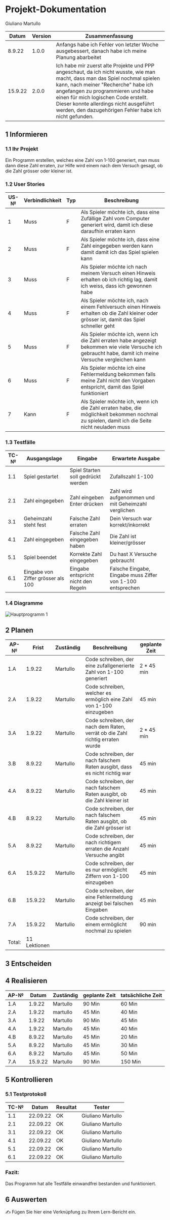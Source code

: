 # Projekt-Dokumentation



Giuliano Martullo

| Datum | Version | Zusammenfassung                                              |
| ----- | ------- | ------------------------------------------------------------ |
| 8.9.22      | 1.0.0   |  Anfangs habe ich Fehler von letzter Woche ausgebessert, danach habe ich meine Planung abarbeitet |
|15.9.22|2.0.0| Ich habe mir zuerst alte Projekte und PPP angeschaut, da ich nicht wusste, wie man macht, dass man das Spiel nochmal spielen kann, nach meiner "Recherche" habe ich angefangen zu programmieren und habe einen für mich logischen Code erstellt. Dieser konnte allerdings nicht ausgeführt werden, den dazugehörigen Fehler habe ich nicht gefunden.|

## 1 Informieren

### 1.1 Ihr Projekt

Ein Programm erstellen, welches eine Zahl von 1-100 generiert, man muss dann diese Zahl erraten, zur Hilfe wird einem nach dem Versuch gesagt, ob die Zahl grösser oder kleiner ist.

### 1.2 User Stories

| US-№ | Verbindlichkeit | Typ  | Beschreibung                       |
| ---- | --------------- | ---- | ---------------------------------- |
| 1    |      Muss       | F     | Als Spieler möchte ich, dass eine Zufällige Zahl vom Computer generiert wird, damit ich diese daraufhin erraten kann          |
| 2    |      Muss       |  F    | Als Spieler möchte ich, dass eine Zahl eingegeben werden kann damit damit ich das Spiel spielen kann                              |
| 3    |      Muss       |   F   |Als Spieler möchte ich nach meinem Versuch einen Hinweis erhalten ob ich richtig lag, damit ich weiss, dass ich gewonnen habe  |
| 4     |     Muss        | F     | Als Spieler möchte ich, nach einem Fehlversuch einen Hinweis erhalten ob die Zahl kleiner oder grösser ist, damit das Spiel schneller geht
|5     |      Muss       |   F   | Als Spieler möchte ich, wenn ich die Zahl erraten habe angezeigt bekommen wie viele Versuche ich gebraucht habe, damit ich meine Versuche vergleichen kann
|6     |      Muss       |   F   |Als Spieler möchte ich eine Fehlermeldung bekommen falls meine Zahl nicht den Vorgaben entspricht, damit das Spiel funktioniert|
|7|Kann|F|Als Spieler möchte ich, wenn ich die Zahl erraten habe, die möglichkeit bekommen nochmal zu spielen, damit ich die Seite nicht neuladen muss|
### 1.3 Testfälle

| TC-№ | Ausgangslage | Eingabe | Erwartete Ausgabe |
| ---- | ------------ | ------- | ----------------- |
| 1.1  |  Spiel gestartet            | Spiel Starten soll gedrückt werden        |   Zufallszahl 1-100                |
|  2.1    | Zahl eingegeben             |  Zahl eingeben Enter drücken       |  Zahl wird aufgenommen und mit Geheimzahl verglichen                |
|  3.1    |  Geheimzahl steht fest           |   Falsche Zahl erraten      |  Dein Versuch war korrekt/inkorrekt                 |
|   4.1   | Zahl eingegeben             | Falsche Zahl eingegeben haben        |  Die Zahl ist kleiner/grösser                 |
|   5.1   |  Spiel beendet            | Korrekte Zahl eingegeben        |  Du hast X Versuche gebraucht                 |
|   6.1   |   Eingabe von Ziffer grösser als 100           |    Eingabe entspricht nicht den Regeln      |  Falsche Eingabe, Eingabe muss Ziffer von 1-100 entsprechen   |



### 1.4 Diagramme

![Hauptprogramm 1](https://user-images.githubusercontent.com/111045891/186598653-397bcc48-495a-44a3-8346-3bbf7018a558.png)


## 2 Planen

| AP-№ | Frist | Zuständig | Beschreibung | geplante Zeit |
| ---- | ----- | --------- | ------------ | ------------- |
| 1.A  | 1.9.22|  Martullo | Code schreiben, der eine zufallgenerierte Zahl von 1-100 generiert             |  2 *  45 min |
| 2.A  | 1.9.22|  Martullo | Code schreiben, welcher es ermöglich eine Zahl von 1-100 einzugeben            |       45 min |
| 3.A  | 1.9.22|  Martullo | Code schreiben, der nach dem Raten, verrät ob die Zahl richtig erraten wurde   | 2 *   45 min |
| 3.B  | 8.9.22|  Martullo | Code schreiben, der nach falschem Raten ausgibt, dass es nicht richtig war     |        45 min|
| 4.A  | 8.9.22|  Martullo | Code schreiben, der nach falschem Raten ausgibt, ob die Zahl kleiner ist       |        45 min|
| 4.B  | 8.9.22| Martullo  | Code schreiben, der nach falschem Raten ausgibt, ob die Zahl grösser ist       |        45 min|
|5.A   | 8.9.22| Martullo  | Code schreiben, der nach richtigem erraten die Anzahl Versuche angibt          |        45 min|
|6.A   | 15.9.22| Martullo | Code schreiben, der es nur ermöglicht Ziffern von 1-100 einzugeben             |        45 min|
|6.B   | 15.9.22| Martullo | Code schreiben, der eine Fehlermeldung anzeigt bei falschen Eingaben           |        45 min|
|7.A|15.9.22| Martullo| Code schreiben, der einem ermöglicht nochmal zu spielen|90 min|
|Total: |11 Lektionen



## 3 Entscheiden



## 4 Realisieren

| AP-№ | Datum | Zuständig | geplante Zeit | tatsächliche Zeit |
| ---- | ----- | --------- | ------------- | ----------------- |
| 1.A  |   1.9.22    | Martullo          |  90 Min             | 60 Min                  |
| 2.A  |     1.9.22  |   martullo        |     45 Min          |    40 Min               |
| 3.A| 1.9.22| Martullo| 90 Min | 45 Min|
|4.A| 1.9.22| Martullo| 45 Min| 40 Min|
|4.B|8.9.22|Martullo|45 Min| 20 Min|
|5.A|8.9.22|Martullo|45 Min|30 Min|
|6.A|8.9.22|Martullo|45 Min| 50 Min|
|7.A|15.9.22|Martullo|90 Min| 150 Min|



## 5 Kontrollieren

### 5.1 Testprotokoll

| TC-№ | Datum | Resultat | Tester |
| ---- | ----- | -------- | ------ |
| 1.1  |   22.09.22    |   OK      |   Giuliano Martullo     |
| 2.1  |  22.09.22     |  OK      |   Giuliano Martullo     |
|   3.1    |     22.09.22         |     OK                 |       Giuliano Martullo                   |
|    4.1   |       22.09.22       |     OK                |        Giuliano Martullo                  |
|   5.1    |  22.09.22            |   OK             |        Giuliano Martullo                  |
|   6.1    |       22.09.22       |     OK              |        Giuliano Martullo                  |

### Fazit:
Das Programm hat alle Testfälle einwandfrei bestanden und funktioniert.



## 6 Auswerten

✍️ Fügen Sie hier eine Verknüpfung zu Ihrem Lern-Bericht ein.
